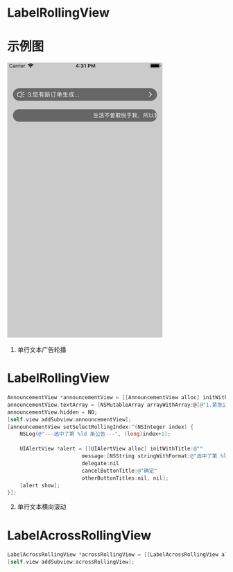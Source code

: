 # LabelRollingView

# 示例图
![image](https://github.com/MrJalen/LabelRollingView/raw/master/LabelRollingView/LabelRollingView/labelRolling.gif)

1. 单行文本广告轮播 
# LabelRollingView

```Objective-C
AnnouncementView *announcementView = [[AnnouncementView alloc] initWithFrame:CGRectMake(15, (kIsiPhoneX?88:64), kScreenWidth-30, 30)];
announcementView.textArray = [NSMutableArray arrayWithArray:@[@"1.紧急公告...", @"2.到货通知...", @"3.您有新订单生成..."]];
announcementView.hidden = NO;
[self.view addSubview:announcementView];
[announcementView setSelectRollingIndex:^(NSInteger index) {
	NSLog(@"---选中了第 %ld 条公告---", (long)index+1);
		
	UIAlertView *alert = [[UIAlertView alloc] initWithTitle:@""
						message:[NSString stringWithFormat:@"选中了第 %ld 条公告", (long)index+1]
						delegate:nil
						cancelButtonTitle:@"确定"
						otherButtonTitles:nil, nil];
	[alert show];
}];
```

2. 单行文本横向滚动 
# LabelAcrossRollingView

```Objective-C
LabelAcrossRollingView *acrossRollingView = [[LabelAcrossRollingView alloc] initWithFrame:CGRectMake(15, announcementView.frame.origin.y+announcementView.frame.size.height+20, kScreenWidth-30, 30) title:@"生活不曾取悦于我，所以我创造了自己的生活！"];
[self.view addSubview:acrossRollingView];
```
